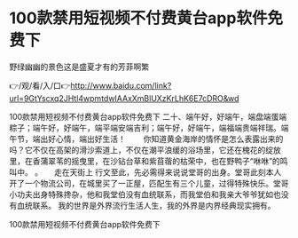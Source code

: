 # 100款禁用短视频不付费黄台app软件免费下
野绿幽幽的景色这是盛夏才有的芳菲啊繁

👉/观/看/入/口👉http://www.baidu.com/link?url=9GtYscxq2JHtl4wpmtdwIAAxXmBlUXzKrLhK6E7cDRO&wd

100款禁用短视频不付费黄台app软件免费下	二十、端午好，好端午，端盘端蛋端粽子；端午好，好端午，端平端安端吉利；端午好，好端午，端福端贵端祥瑞。端午节，端出好心情，端出好生活！
　　你知道黄金海岸的情怀是怎么表露出来的吗？它不仅在高架的滑沙索道上，不仅在潮平浪缓的浴场里，它还在槐花的绽放里，在香蒲翠苇的摇曳里，在沙钻台草和紫苜蓿的枯荣中，也在野鸭子“咻咻”的鸣叫中。
。　　走在天街上
行文至此，先必需得来说说堂哥的出身。堂哥此刻本人开了一个物流公司，在城里买了一正屋，匹配生有三个儿童，过得特殊快乐。堂哥小功夫出身特殊搀杂，他和我堂伯没有血统联系，而我堂伯和我亲大爷爷犹如也没有血统联系。
我的世界是外界流行生活人生，我的外界是内界经典现实拥有。

100款禁用短视频不付费黄台app软件免费下
